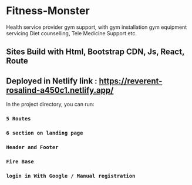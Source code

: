 # Fitness-Monster 

Health service provider gym support, with gym installation gym equipment servicing Diet counselling, Tele Medicine Support etc.

## Sites Build with Html, Bootstrap CDN, Js, React, Route 

## Deployed in Netlify link : https://reverent-rosalind-a450c1.netlify.app/


In the project directory, you can run:

### `5 Routes`
### `6 section on landing page`
### `Header and Footer`
### `Fire Base `
### `login in With Google / Manual registration`



